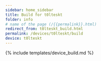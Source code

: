 ```yaml
---
sidebar: home_sidebar
title: Build for t0lteskt
folder: info
# name of the page (/{{permalink}}.html)
redirect_from: t0lteskt_build.html
permalink: /devices/t0lteskt/build
device: t0lteskt
---
```

{% include templates/device_build.md %}
